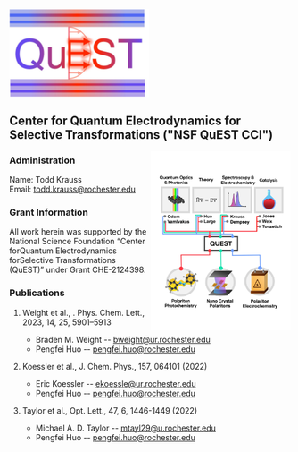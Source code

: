 <img src="admin_images/quest.jpg" align="center" width="250"/>

## Center for Quantum Electrodynamics for Selective Transformations ("NSF QuEST CCI")

<img src="admin_images/questdiagram2.jpg" align="right" width="250"/>

### Administration
Name:  Todd Krauss\
Email: todd.krauss@rochester.edu

### Grant Information
All work herein was supported by the National Science Foundation “Center forQuantum Electrodynamics forSelective Transformations (QuEST)” under Grant CHE-2124398.


### Publications

1. Weight et al., . Phys. Chem. Lett., 2023, 14, 25, 5901–5913
    - Braden M. Weight -- bweight@ur.rochester.edu
    - Pengfei Huo -- pengfei.huo@rochester.edu

1. Koessler et al., J. Chem. Phys., 157, 064101 (2022)
    - Eric Koessler -- ekoessle@ur.rochester.edu
    - Pengfei Huo -- pengfei.huo@rochester.edu

1. Taylor et al., Opt. Lett., 47, 6, 1446-1449 (2022)
    - Michael A. D. Taylor -- mtayl29@u.rochester.edu
    - Pengfei Huo -- pengfei.huo@rochester.edu

